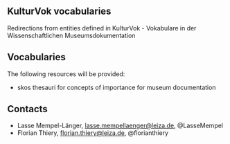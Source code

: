 ## KulturVok vocabularies
Redirections from entities defined in KulturVok - Vokabulare in der Wissenschaftlichen Museumsdokumentation

## Vocabularies
The following resources will be provided:
- skos thesauri for concepts of importance for museum documentation

## Contacts

* Lasse Mempel-Länger, lasse.mempellaenger@leiza.de, @LasseMempel
* Florian Thiery, florian.thiery@leiza.de, @florianthiery


